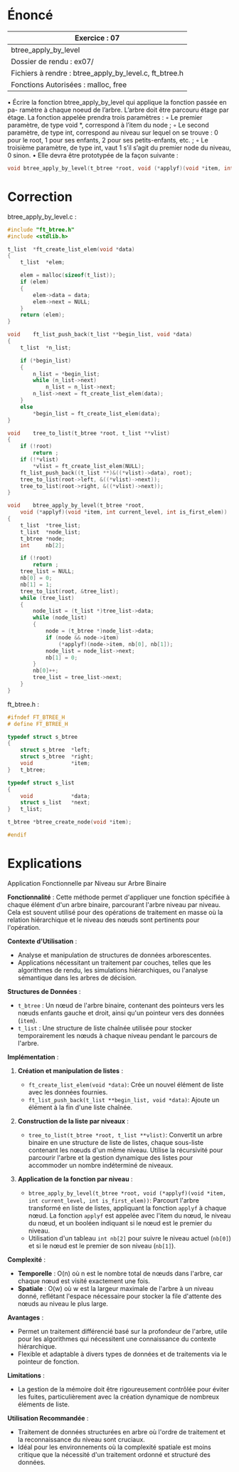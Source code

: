 # Énoncé

| Exercice : 07                                          |
| ------------------------------------------------------ |
| btree_apply_by_level                                   |
| Dossier de rendu : ex07/                               |
| Fichiers à rendre : btree_apply_by_level.c, ft_btree.h |
| Fonctions Autorisées : malloc, free                    |
• Écrire la fonction btree_apply_by_level qui applique la fonction passée en pa-
ramètre à chaque noeud de l’arbre. L’arbre doit être parcouru étage par étage. La fonction appelée prendra trois paramètres :
◦ Le premier paramètre, de type void *, correspond à l’item du node ;
◦ Le second paramètre, de type int, correspond au niveau sur lequel on se trouve :
0 pour le root, 1 pour ses enfants, 2 pour ses petits-enfants, etc. ;
◦ Le troisième paramètre, de type int, vaut 1 s’il s’agit du premier node du
niveau, 0 sinon.
• Elle devra être prototypée de la façon suivante :
```C
void btree_apply_by_level(t_btree *root, void (*applyf)(void *item, int current_level, int is_first_elem))
```
# Correction

btree_apply_by_level.c :
```C
#include "ft_btree.h"
#include <stdlib.h>

t_list	*ft_create_list_elem(void *data)
{
	t_list	*elem;

	elem = malloc(sizeof(t_list));
	if (elem)
	{
		elem->data = data;
		elem->next = NULL;
	}
	return (elem);
}

void	ft_list_push_back(t_list **begin_list, void *data)
{
	t_list	*n_list;

	if (*begin_list)
	{
		n_list = *begin_list;
		while (n_list->next)
			n_list = n_list->next;
		n_list->next = ft_create_list_elem(data);
	}
	else
		*begin_list = ft_create_list_elem(data);
}

void	tree_to_list(t_btree *root, t_list **vlist)
{
	if (!root)
		return ;
	if (!*vlist)
		*vlist = ft_create_list_elem(NULL);
	ft_list_push_back((t_list **)&((*vlist)->data), root);
	tree_to_list(root->left, &((*vlist)->next));
	tree_to_list(root->right, &((*vlist)->next));
}

void	btree_apply_by_level(t_btree *root,
	void (*applyf)(void *item, int current_level, int is_first_elem))
{
	t_list	*tree_list;
	t_list	*node_list;
	t_btree	*node;
	int		nb[2];

	if (!root)
		return ;
	tree_list = NULL;
	nb[0] = 0;
	nb[1] = 1;
	tree_to_list(root, &tree_list);
	while (tree_list)
	{
		node_list = (t_list *)tree_list->data;
		while (node_list)
		{
			node = (t_btree *)node_list->data;
			if (node && node->item)
				(*applyf)(node->item, nb[0], nb[1]);
			node_list = node_list->next;
			nb[1] = 0;
		}
		nb[0]++;
		tree_list = tree_list->next;
	}
}
```

ft_btree.h :
```C
#ifndef FT_BTREE_H
# define FT_BTREE_H

typedef struct s_btree
{
	struct s_btree	*left;
	struct s_btree	*right;
	void			*item;
}	t_btree;

typedef struct s_list
{
	void			*data;
	struct s_list	*next;
}	t_list;

t_btree	*btree_create_node(void *item);

#endif
```
# Explications

Application Fonctionnelle par Niveau sur Arbre Binaire

**Fonctionnalité** : 
Cette méthode permet d'appliquer une fonction spécifiée à chaque élément d'un arbre binaire, parcourant l'arbre niveau par niveau. Cela est souvent utilisé pour des opérations de traitement en masse où la relation hiérarchique et le niveau des nœuds sont pertinents pour l'opération.

**Contexte d'Utilisation** : 
- Analyse et manipulation de structures de données arborescentes.
- Applications nécessitant un traitement par couches, telles que les algorithmes de rendu, les simulations hiérarchiques, ou l'analyse sémantique dans les arbres de décision.

**Structures de Données** : 
- `t_btree` : Un nœud de l'arbre binaire, contenant des pointeurs vers les nœuds enfants gauche et droit, ainsi qu'un pointeur vers des données (`item`).
- `t_list` : Une structure de liste chaînée utilisée pour stocker temporairement les nœuds à chaque niveau pendant le parcours de l'arbre.

**Implémentation** :
1. **Création et manipulation de listes** :
   - `ft_create_list_elem(void *data)`: Crée un nouvel élément de liste avec les données fournies.
   - `ft_list_push_back(t_list **begin_list, void *data)`: Ajoute un élément à la fin d'une liste chaînée.
  
2. **Construction de la liste par niveaux** :
   - `tree_to_list(t_btree *root, t_list **vlist)`: Convertit un arbre binaire en une structure de liste de listes, chaque sous-liste contenant les nœuds d'un même niveau. Utilise la récursivité pour parcourir l'arbre et la gestion dynamique des listes pour accommoder un nombre indéterminé de niveaux.

3. **Application de la fonction par niveau** :
   - `btree_apply_by_level(t_btree *root, void (*applyf)(void *item, int current_level, int is_first_elem))`: Parcourt l'arbre transformé en liste de listes, appliquant la fonction `applyf` à chaque nœud. La fonction `applyf` est appelée avec l'item du nœud, le niveau du nœud, et un booléen indiquant si le nœud est le premier du niveau.
   - Utilisation d'un tableau `int nb[2]` pour suivre le niveau actuel (`nb[0]`) et si le nœud est le premier de son niveau (`nb[1]`).

**Complexité** :
- **Temporelle** : O(n) où n est le nombre total de nœuds dans l'arbre, car chaque nœud est visité exactement une fois.
- **Spatiale** : O(w) où w est la largeur maximale de l'arbre à un niveau donné, reflétant l'espace nécessaire pour stocker la file d'attente des nœuds au niveau le plus large.

**Avantages** :
- Permet un traitement différencié basé sur la profondeur de l'arbre, utile pour les algorithmes qui nécessitent une connaissance du contexte hiérarchique.
- Flexible et adaptable à divers types de données et de traitements via le pointeur de fonction.

**Limitations** :
- La gestion de la mémoire doit être rigoureusement contrôlée pour éviter les fuites, particulièrement avec la création dynamique de nombreux éléments de liste.

**Utilisation Recommandée** :
- Traitement de données structurées en arbre où l'ordre de traitement et la reconnaissance du niveau sont cruciaux.
- Idéal pour les environnements où la complexité spatiale est moins critique que la nécessité d'un traitement ordonné et structuré des données.